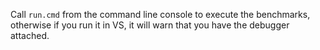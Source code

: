Call `run.cmd` from the command line console to execute the benchmarks, otherwise if you run it in VS, it will warn that
you have the debugger attached.
